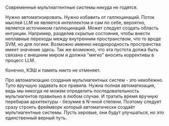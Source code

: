 Современные мультиаггентные системы никуда не годятся. 

Нужно автоматизировать.
Нужно избавить от галлюцинаций. 
Поток мыслей LLM не является интеллектом и сам по себе, вероятно, является источником галлюцинаций. 
Может следует создать область интуиции. Например, разделив скрытые состояния, чтобы внести неплавные переходы между внутренним пространством, что то вроде SVM, но для логики. Возможно именно неоднородность пространства имеет значение здесь. 
Так же возможно, что эта пустота должа быть связана с внешним миром и должна "мягко" вносить коррективы в процесс LLM.

Конечно, КЭШ и память никто не отменяет. 

Про автоматизацию создания мультиагентных систем - это неизбежно. Тупо вручшую задавать все правила. Нужна полная автоматизация, ведь мы никогда не можем определить последовательность мультиагентов правильно в любом случае. И тратить время вручную перебирая архитектуры - безумие в N-нной степени. Поэтому следует сразу строить фреймворк который автоматически создаёт мультиагентные системы. Пусть херовые, они будут улучшаться, но это единственный верный путь. 